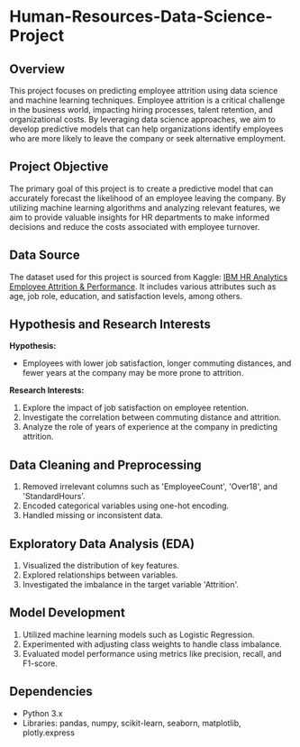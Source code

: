 # Human-Resources-Data-Science-Project
## Overview

This project focuses on predicting employee attrition using data science and machine learning techniques. Employee attrition is a critical challenge in the business world, impacting hiring processes, talent retention, and organizational costs. By leveraging data science approaches, we aim to develop predictive models that can help organizations identify employees who are more likely to leave the company or seek alternative employment.

## Project Objective

The primary goal of this project is to create a predictive model that can accurately forecast the likelihood of an employee leaving the company. By utilizing machine learning algorithms and analyzing relevant features, we aim to provide valuable insights for HR departments to make informed decisions and reduce the costs associated with employee turnover.

## Data Source

The dataset used for this project is sourced from Kaggle: [IBM HR Analytics Employee Attrition & Performance](https://www.kaggle.com/pavansubhasht/ibm-hr-analytics-attrition-dataset). It includes various attributes such as age, job role, education, and satisfaction levels, among others.

## Hypothesis and Research Interests

**Hypothesis:**
- Employees with lower job satisfaction, longer commuting distances, and fewer years at the company may be more prone to attrition.

**Research Interests:**
1. Explore the impact of job satisfaction on employee retention.
2. Investigate the correlation between commuting distance and attrition.
3. Analyze the role of years of experience at the company in predicting attrition.

## Data Cleaning and Preprocessing

1. Removed irrelevant columns such as 'EmployeeCount', 'Over18', and 'StandardHours'.
2. Encoded categorical variables using one-hot encoding.
3. Handled missing or inconsistent data.

## Exploratory Data Analysis (EDA)

1. Visualized the distribution of key features.
2. Explored relationships between variables.
3. Investigated the imbalance in the target variable 'Attrition'.

## Model Development

1. Utilized machine learning models such as Logistic Regression.
2. Experimented with adjusting class weights to handle class imbalance.
3. Evaluated model performance using metrics like precision, recall, and F1-score.

## Dependencies

- Python 3.x
- Libraries: pandas, numpy, scikit-learn, seaborn, matplotlib, plotly.express
